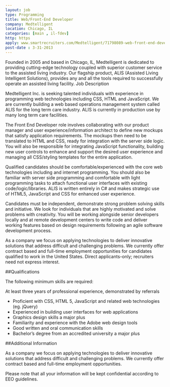 ```yaml
---
layout: job
type: Programming
title: Web/Front-End Developer
company: Medtelligent
location: Chicago, IL
categories: [main , il-fdev]
http: https
apply: www.smartrecruiters.com/Medtelligent/71798089-web-front-end-developer
post-date : 3-31-2013
---
```


Founded in 2005 and based in Chicago, IL, Medtelligent is dedicated to providing cutting-edge technology coupled with superior customer service to the assisted living industry. Our flagship product, ALIS (Assisted Living Intelligent Solutions), provides any and all the tools required to successfully operate an assisted living facility.
Job Description

Medtelligent Inc. is seeking talented individuals with experience in programming web technologies including CSS, HTML and JavaScript. We are currently building a web based operations management system called ALIS for the long term care industry. ALIS is currently in production use by many long term care facilities.

The Front End Developer role involves collaborating with our product manager and user experience/information architect to define new mockups that satisfy application requirements. The mockups then need to be translated to HTML and CSS, ready for integration with the server side logic. You will also be responsible for integrating JavaScript functionality, building new user controls to enhance and support the desired user experience and managing all CSS/styling templates for the entire application.

Qualified candidates should be comfortable/experienced with the core web technologies including and internet programming. You should also be familiar with server side programming and comfortable with light programming tasks to attach functional user interfaces with existing code/logic/libraries. ALIS is written entirely in C# and makes strategic use of HTML5, JavaScript and CSS for enhanced user experience.

Candidates must be independent, demonstrate strong problem solving skills and initiative. We look for individuals that are highly motivated and solve problems with creativity. You will be working alongside senior developers locally and at remote development centers to write code and deliver working features based on design requirements following an agile software development process.

As a company we focus on applying technologies to deliver innovative solutions that address difficult and challenging problems. We currently offer contract based and full-time employment opportunities for candidates qualified to work in the United States. Direct applicants-only; recruiters need not express interest. 

##Qualifications

The following minimum skills are required:

At least three years of professional experience, demonstrated by referrals

* Proficient with CSS, HTML 5, JavaScript and related web technologies (eg. jQuery)
* Experienced in building user interfaces for web applications
* Graphics design skills a major plus
* Familiarity and experience with the Adobe web design tools
* Good written and oral communication skills
* Bachelor’s degree from an accredited university a major plus

##Additional Information

As a company we focus on applying technologies to deliver innovative solutions that address difficult and challenging problems. We currently offer contract based and full-time employment opportunities.

Please note that all your information will be kept confidential according to EEO guidelines.
